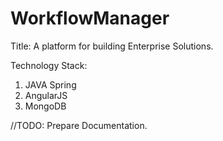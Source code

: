 # WorkflowManager
Title: A platform for building Enterprise Solutions.

Technology Stack:
1. JAVA Spring
2. AngularJS
3. MongoDB

//TODO: Prepare Documentation.
